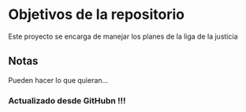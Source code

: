 # Objetivos de la repositorio

Este proyecto se encarga de manejar los planes de la liga de la justicia


## Notas
Pueden hacer lo que quieran...
### Actualizado desde GitHubn !!!

